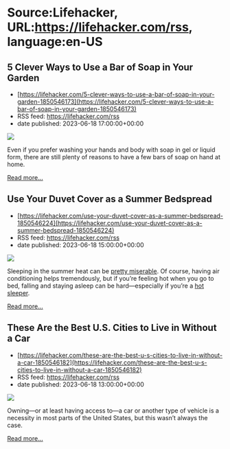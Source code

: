 # Source:Lifehacker, URL:https://lifehacker.com/rss, language:en-US

## 5 Clever Ways to Use a Bar of Soap in Your Garden
 - [https://lifehacker.com/5-clever-ways-to-use-a-bar-of-soap-in-your-garden-1850546173](https://lifehacker.com/5-clever-ways-to-use-a-bar-of-soap-in-your-garden-1850546173)
 - RSS feed: https://lifehacker.com/rss
 - date published: 2023-06-18 17:00:00+00:00

<img class="type:primaryImage" src="https://i.kinja-img.com/gawker-media/image/upload/s--JP709Zhs--/c_fit,fl_progressive,q_80,w_636/37492654e9183854f694ea9242bad8d2.jpg" /><p>Even if you prefer washing your hands and body with soap in gel or liquid form, there are still plenty of reasons to have a few bars of soap on hand at home. </p><p><a href="https://lifehacker.com/5-clever-ways-to-use-a-bar-of-soap-in-your-garden-1850546173">Read more...</a></p>

## Use Your Duvet Cover as a Summer Bedspread
 - [https://lifehacker.com/use-your-duvet-cover-as-a-summer-bedspread-1850546224](https://lifehacker.com/use-your-duvet-cover-as-a-summer-bedspread-1850546224)
 - RSS feed: https://lifehacker.com/rss
 - date published: 2023-06-18 15:00:00+00:00

<img class="type:primaryImage" src="https://i.kinja-img.com/gawker-media/image/upload/s--TccKo89P--/c_fit,fl_progressive,q_80,w_636/06629c54b1a36c72814e1591913e14ed.jpg" /><p>Sleeping in the summer heat can be <a href="https://lifehacker.com/how-to-survive-sleeping-in-the-heat-when-you-dont-have-1848917337">pretty miserable</a>. Of course, having air conditioning helps tremendously, but if you’re feeling hot when you go to bed, falling and staying asleep can be hard—especially if you’re a <a href="https://lifehacker.com/why-you-have-night-sweats-and-what-to-do-about-it-1848780014">hot sleeper</a>.</p><p><a href="https://lifehacker.com/use-your-duvet-cover-as-a-summer-bedspread-1850546224">Read more...</a></p>

## These Are the Best U.S. Cities to Live in Without a Car
 - [https://lifehacker.com/these-are-the-best-u-s-cities-to-live-in-without-a-car-1850546182](https://lifehacker.com/these-are-the-best-u-s-cities-to-live-in-without-a-car-1850546182)
 - RSS feed: https://lifehacker.com/rss
 - date published: 2023-06-18 13:00:00+00:00

<img class="type:primaryImage" src="https://i.kinja-img.com/gawker-media/image/upload/s--D6_Qhbft--/c_fit,fl_progressive,q_80,w_636/817fe88fbf375b0291cfd89b10684bea.jpg" /><p>Owning—or at least having access to—a car or another type of vehicle is a necessity in most parts of the United States, but this wasn’t always the case. </p><p><a href="https://lifehacker.com/these-are-the-best-u-s-cities-to-live-in-without-a-car-1850546182">Read more...</a></p>

